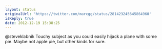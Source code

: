 ```yaml
---
layout: status
originalUrl: 'https://twitter.com/marcgg/status/281423245645864960'
isReply: true
date: 2012-12-19 15:38:25
---
```


@steveklabnik Touchy subject as you could easily hijack a plane with some pie. Maybe not apple pie, but other kinds for sure.
